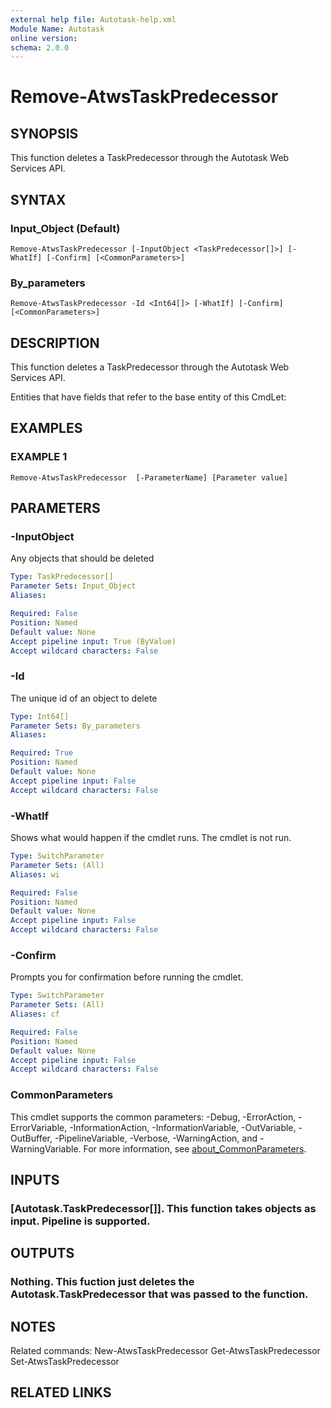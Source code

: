 ```yaml
---
external help file: Autotask-help.xml
Module Name: Autotask
online version:
schema: 2.0.0
---
```


# Remove-AtwsTaskPredecessor

## SYNOPSIS
This function deletes a TaskPredecessor through the Autotask Web Services API.

## SYNTAX

### Input_Object (Default)
```
Remove-AtwsTaskPredecessor [-InputObject <TaskPredecessor[]>] [-WhatIf] [-Confirm] [<CommonParameters>]
```

### By_parameters
```
Remove-AtwsTaskPredecessor -Id <Int64[]> [-WhatIf] [-Confirm] [<CommonParameters>]
```

## DESCRIPTION
This function deletes a TaskPredecessor through the Autotask Web Services API.

Entities that have fields that refer to the base entity of this CmdLet:

## EXAMPLES

### EXAMPLE 1
```
Remove-AtwsTaskPredecessor  [-ParameterName] [Parameter value]
```

## PARAMETERS

### -InputObject
Any objects that should be deleted

```yaml
Type: TaskPredecessor[]
Parameter Sets: Input_Object
Aliases:

Required: False
Position: Named
Default value: None
Accept pipeline input: True (ByValue)
Accept wildcard characters: False
```

### -Id
The unique id of an object to delete

```yaml
Type: Int64[]
Parameter Sets: By_parameters
Aliases:

Required: True
Position: Named
Default value: None
Accept pipeline input: False
Accept wildcard characters: False
```

### -WhatIf
Shows what would happen if the cmdlet runs.
The cmdlet is not run.

```yaml
Type: SwitchParameter
Parameter Sets: (All)
Aliases: wi

Required: False
Position: Named
Default value: None
Accept pipeline input: False
Accept wildcard characters: False
```

### -Confirm
Prompts you for confirmation before running the cmdlet.

```yaml
Type: SwitchParameter
Parameter Sets: (All)
Aliases: cf

Required: False
Position: Named
Default value: None
Accept pipeline input: False
Accept wildcard characters: False
```

### CommonParameters
This cmdlet supports the common parameters: -Debug, -ErrorAction, -ErrorVariable, -InformationAction, -InformationVariable, -OutVariable, -OutBuffer, -PipelineVariable, -Verbose, -WarningAction, and -WarningVariable. For more information, see [about_CommonParameters](http://go.microsoft.com/fwlink/?LinkID=113216).

## INPUTS

### [Autotask.TaskPredecessor[]]. This function takes objects as input. Pipeline is supported.
## OUTPUTS

### Nothing. This fuction just deletes the Autotask.TaskPredecessor that was passed to the function.
## NOTES
Related commands:
New-AtwsTaskPredecessor
 Get-AtwsTaskPredecessor
 Set-AtwsTaskPredecessor

## RELATED LINKS
